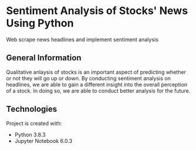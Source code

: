 # Sentiment Analysis of Stocks' News Using Python
Web scrape news headlines and implement sentiment analysis 

## General Information
<p>Qualitative anlaysis of stocks is an important aspect of predicting whether or not they will go up or down. By conducting sentiment analysis on headlines, we are able to gain a different insight into the overall perception of a stock. In doing so, we are able to conduct better analysis for the future. </p>

## Technologies 
Project is created with: 
* Python 3.8.3 
* Jupyter Notebook 6.0.3

